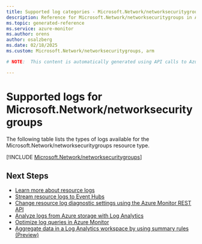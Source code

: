 ```yaml
---
title: Supported log categories - Microsoft.Network/networksecuritygroups
description: Reference for Microsoft.Network/networksecuritygroups in Azure Monitor Logs.
ms.topic: generated-reference
ms.service: azure-monitor
ms.author: orens
author: osalzberg
ms.date: 02/18/2025
ms.custom: Microsoft.Network/networksecuritygroups, arm

# NOTE:  This content is automatically generated using API calls to Azure. Any edits made on these files will be overwritten in the next run of the script. 

---
```





# Supported logs for Microsoft.Network/networksecuritygroups  
The following table lists the types of logs available for the Microsoft.Network/networksecuritygroups resource type.
  

  
[!INCLUDE [Microsoft.Network/networksecuritygroups](~/reusable-content/ce-skilling/azure/includes/azure-monitor/reference/logs/microsoft-network-networksecuritygroups-logs-include.md)]  
  

## Next Steps

* [Learn more about resource logs](/azure/azure-monitor/essentials/platform-logs-overview)
* [Stream resource logs to Event Hubs](/azure/azure-monitor/essentials/resource-logs#send-to-azure-event-hubs)
* [Change resource log diagnostic settings using the Azure Monitor REST API](/rest/api/monitor/diagnosticsettings)
* [Analyze logs from Azure storage with Log Analytics](/azure/azure-monitor/essentials/resource-logs#send-to-log-analytics-workspace)
* [Optimize log queries in Azure Monitor](/azure/azure-monitor/logs/query-optimization)
* [Aggregate data in a Log Analytics workspace by using summary rules (Preview)](/azure/azure-monitor/logs/summary-rules)